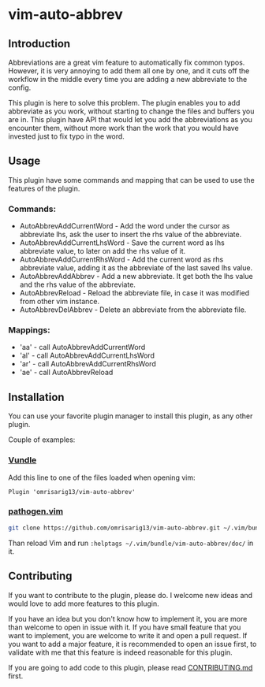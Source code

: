 # vim-auto-abbrev

## Introduction
Abbreviations are a great vim feature to automatically fix common typos.
However, it is very annoying to add them all one by one, and it cuts off
the workflow in the middle every time you are adding a new abbreviate to the
config.

This plugin is here to solve this problem. The plugin enables you to add
abbreviate as you work, without starting to change the files and buffers you
are in. This plugin have API that would let you add the abbreviations as you
encounter them, without more work than the work that you would have invested
just to fix typo in the word.

## Usage

This plugin have some commands and mapping that can be used to use the features
of the plugin.

### Commands:
* AutoAbbrevAddCurrentWord - Add the word under the cursor as abbreviate lhs,
    ask the user to insert the rhs value of the abbreviate.
* AutoAbbrevAddCurrentLhsWord - Save the current word as lhs abbreviate value,
    to later on add the rhs value of it.
* AutoAbbrevAddCurrentRhsWord - Add the current word as rhs abbreviate value,
    adding it as the abbreviate of the last saved lhs value.
* AutoAbbrevAddAbbrev - Add a new abbreviate. It get both the lhs value and the
    rhs value of the abbreviate.
* AutoAbbrevReload - Reload the abbreviate file, in case it was modified from
    other vim instance.
* AutoAbbrevDelAbbrev - Delete an abbreviate from the abbreviate file.

### Mappings:
* '<leader>aa' - call AutoAbbrevAddCurrentWord
* '<leader>al' - call AutoAbbrevAddCurrentLhsWord
* '<leader>ar' - call AutoAbbrevAddCurrentRhsWord
* '<leader>ae' - call AutoAbbrevReload

## Installation
You can use your favorite plugin manager to install this plugin, as any other
plugin.

Couple of examples:
### [Vundle](https://github.com/VundleVim/Vundle.vim)
Add this line to one of the files loaded when opening vim:
``` vimscript
Plugin 'omrisarig13/vim-auto-abbrev'
```

### [pathogen.vim](https://github.com/tpope/vim-pathogen)
``` bash
git clone https://github.com/omrisarig13/vim-auto-abbrev.git ~/.vim/bundle/vim-auto-abbrev
```
Than reload Vim and run `:helptags ~/.vim/bundle/vim-auto-abbrev/doc/` in it.

## Contributing
If you want to contribute to the plugin, please do.
I welcome new ideas and would love to add more features to this plugin.

If you have an idea but you don't know how to implement it, you are more than
welcome to open in issue with it. If you have small feature that you want to
implement, you are welcome to write it and open a pull request.
If you want to add a major feature, it is recommended to open an issue first, to
validate with me that this feature is indeed reasonable for this plugin.

If you are going to add code to this plugin, please read
[CONTRIBUTING.md](contributing.md) first.
